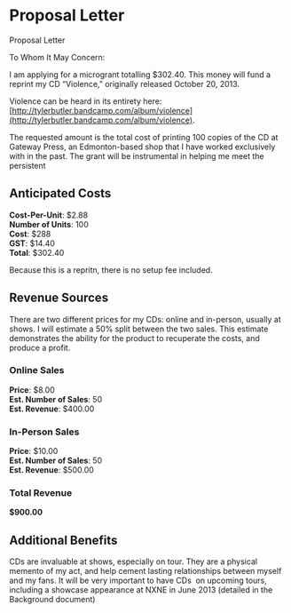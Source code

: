 # Proposal Letter

Proposal Letter

To Whom It May Concern:

I am applying for a microgrant totalling $302.40. This money will fund a reprint my CD “Violence,” originally released October 20, 2013.

Violence can be heard in its entirety here: [http://tylerbutler.bandcamp.com/album/violence](http://tylerbutler.bandcamp.com/album/violence). 

The requested amount is the total cost of printing 100 copies of the CD at Gateway Press, an Edmonton-based shop that I have worked exclusively with in the past. The grant will be instrumental in helping me meet the persistent 

## Anticipated Costs

**Cost-Per-Unit**: $2.88  
**Number of Units**: 100  
**Cost**: $288  
**GST**: $14.40  
**Total**: $302.40

Because this is a repritn, there is no setup fee included.

## Revenue Sources

There are two different prices for my CDs: online and in-person, usually at shows. I will estimate a 50% split between the two sales. This estimate demonstrates the ability for the product to recuperate the costs, and produce a profit. 

### Online Sales

**Price**: $8.00  
**Est. Number of Sales**: 50  
**Est. Revenue**: $400.00

### In-Person Sales

**Price**: $10.00  
**Est. Number of Sales**: 50  
**Est. Revenue**: $500.00

### Total Revenue

**$900.00**

## Additional Benefits

CDs are invaluable at shows, especially on tour. They are a physical memento of my act, and help cement lasting relationships between myself and my fans. It will be very important to have CDs  on upcoming tours, including a showcase appearance at NXNE in June 2013 (detailed in the Background document)
